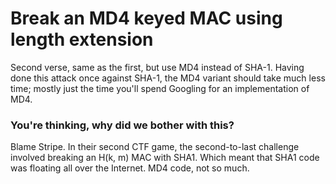 
# Break an MD4 keyed MAC using length extension

Second verse, same as the first, but use MD4 instead of SHA-1. Having done this attack once against SHA-1, the MD4 variant should take much less time; mostly just the time you'll spend Googling for an implementation of MD4.

### You're thinking, why did we bother with this?

Blame Stripe. In their second CTF game, the second-to-last challenge involved breaking an H(k, m) MAC with SHA1. Which meant that SHA1 code was floating all over the Internet. MD4 code, not so much.
